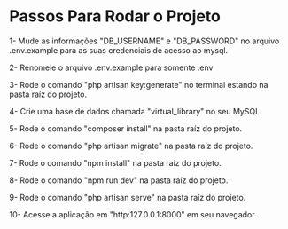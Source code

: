 # Passos Para Rodar o Projeto

1- Mude as informações "DB_USERNAME" e "DB_PASSWORD" no arquivo .env.example para as suas credenciais de acesso ao mysql.

2- Renomeie o arquivo .env.example para somente .env

3- Rode o comando "php artisan key:generate" no terminal estando na pasta raíz do projeto.

4- Crie uma base de dados chamada "virtual_library" no seu MySQL.

5- Rode o comando "composer install" na pasta raíz do projeto.

6- Rode o comando "php artisan migrate" na pasta raíz do projeto.

7- Rode o comando "npm install" na pasta raíz do projeto.

8- Rode o comando "npm run dev" na pasta raíz do projeto.

9- Rode o comando "php artisan serve" na pasta raíz do projeto.

10- Acesse a aplicação em "http:127.0.0.1:8000" em seu navegador.